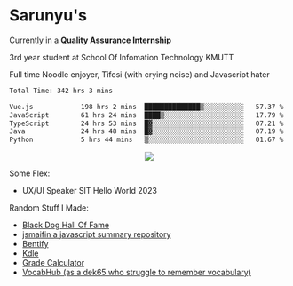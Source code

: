 # Sarunyu's
<p>Currently in a <strong>Quality Assurance Internship</strong></p>
<p>3rd year student at School Of Infomation Technology KMUTT</p>
<p>Full time Noodle enjoyer, Tifosi (with crying noise) and Javascript hater</p>

<!--START_SECTION:waka-->

```txt
Total Time: 342 hrs 3 mins

Vue.js            198 hrs 2 mins  ██████████████▒░░░░░░░░░░   57.37 %
JavaScript        61 hrs 24 mins  ████▒░░░░░░░░░░░░░░░░░░░░   17.79 %
TypeScript        24 hrs 53 mins  █▓░░░░░░░░░░░░░░░░░░░░░░░   07.21 %
Java              24 hrs 48 mins  █▓░░░░░░░░░░░░░░░░░░░░░░░   07.19 %
Python            5 hrs 44 mins   ▒░░░░░░░░░░░░░░░░░░░░░░░░   01.67 %
```

<!--END_SECTION:waka-->
<div align=center>
  <img src="https://skillicons.dev/icons?i=typescript,javascript,nodejs,java,spring,react,vue,mysql,mongodb,docker,linux" />
</div>

Some Flex:
- UX/UI Speaker SIT Hello World 2023

Random Stuff I Made:
- [Black Dog Hall Of Fame](https://bdoghalloffame.vercel.app/)
- [jsmaifin a javascript summary repository](https://github.com/ssarunyu/js-maifin)
- [Bentify](https://bentify.vercel.app/)
- [Kdle](https://kdle.vercel.app/)
- [Grade Calculator](https://grade-calculator-virid.vercel.app/)
- [VocabHub (as a dek65 who struggle to remember vocabulary)](https://vocabhub.vercel.app/)
